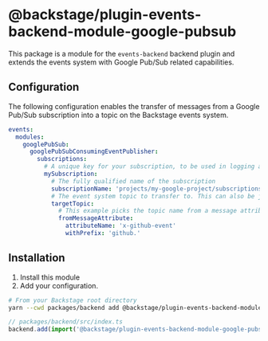 # @backstage/plugin-events-backend-module-google-pubsub

This package is a module for the `events-backend` backend plugin
and extends the events system with Google Pub/Sub related capabilities.

## Configuration

The following configuration enables the transfer of messages from a Google
Pub/Sub subscription into a topic on the Backstage events system.

```yaml
events:
  modules:
    googlePubSub:
      googlePubSubConsumingEventPublisher:
        subscriptions:
          # A unique key for your subscription, to be used in logging and metrics
          mySubscription:
            # The fully qualified name of the subscription
            subscriptionName: 'projects/my-google-project/subscriptions/github-enterprise-events'
            # The event system topic to transfer to. This can also be just a plain string
            targetTopic:
              # This example picks the topic name from a message attribute + a prefix
              fromMessageAttribute:
                attributeName: 'x-github-event'
                withPrefix: 'github.'
```

## Installation

1. Install this module
2. Add your configuration.

```bash
# From your Backstage root directory
yarn --cwd packages/backend add @backstage/plugin-events-backend-module-google-pubsub
```

```ts
// packages/backend/src/index.ts
backend.add(import('@backstage/plugin-events-backend-module-google-pubsub'));
```

